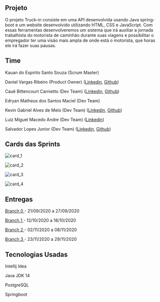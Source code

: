 
## Projeto

O projeto Truck-in consiste em uma API desenvolvida usando Java spring-boot e um website desenvolvido utilizando HTML, CSS e JavaScript. Com essas ferramentas desenvolveremos um sistema que irá auxiliar a jornada trabalhista do motorista de caminhão durante suas viagens e possibilitar o empregador ter uma visão mais ampla de onde está o motorista, que horas ele irá fazer suas pausas.

## Time

Kauan do Espirito Santo Souza (Scrum Master)

Daniel Vargas Ribeiro (Product Owner)
([Linkedin](https://www.linkedin.com/in/daniel-vargas-8b806a184/),
[Github](https://github.com/DanVargaa))

Cauê Bittencourt Carnietto (Dev Team)
([Linkedin](https://www.linkedin.com/in/cau%C3%AA-bittencourt-carnietto-917951103/),
[Github](https://github.com/cacauisadog))

Edryan Matheus dos Santos Maciel (Dev Team)

Kevin Gabriel Alves de Melo (Dev Team)
([Linkedin](https://www.linkedin.com/in/kevin-melo-1004/),
[Github](https://github.com/kevingabrielmelo))

Luiz Miguel Macedo Andre (Dev Team)
([Linkedin](https://www.linkedin.com/in/luiz-miguel-475347193/))

Salvador Lopes Junior (Dev Team)
([Linkedin](https://www.linkedin.com/in/salvador-lopes-jr-6626b01a2/),
[Github](https://github.com/salvador-lopes))


## Cards das Sprints

![card_1](https://github.com/DanVargaa/Truck-in/blob/master/readme-assets/card%201.jpeg)

![card_2](https://github.com/DanVargaa/Truck-in/blob/master/readme-assets/card%202.jpeg)

![card_3](https://github.com/DanVargaa/Truck-in/blob/master/readme-assets/card%203.jpeg)

![card_4](https://github.com/DanVargaa/Truck-in/blob/master/readme-assets/card%204.jpeg)

## Entregas

<a href='https://github.com/DanVargaa/Truck-in/tree/sprint_0'> Branch 0 </a>-
21/09/2020 a 27/09/2020

<a href='https://github.com/DanVargaa/Truck-in/tree/sprint_1'> Branch 1 </a>-
12/10/2020 a 18/10/2020	


<a href='https://github.com/DanVargaa/Truck-in/tree/sprint_2'> Branch 2 </a>- 
02/11/2020 a 08/11/2020	


<a href='https://github.com/DanVargaa/Truck-in/tree/branch_spring_padrao'> Branch 3 </a>-
23/11/2020 a 29/11/2020

## Tecnologias Usadas

Intellij Idea

Java JDK 14

PostgreSQL

Springboot

